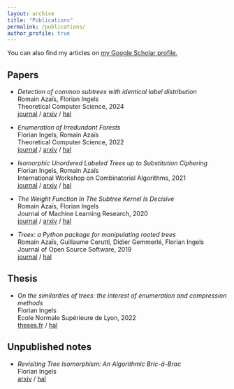 ```yaml
---
layout: archive
title: "Publications"
permalink: /publications/
author_profile: true
---
```


You can also find my articles on <u><a href="https://scholar.google.com/citations?user=cnqhJj0AAAAJ">my Google Scholar profile</a>.</u>

## Papers

- *Detection of common subtrees with identical label distribution*<br>
  Romain Azaïs, Florian Ingels<br>
  Theoretical Computer Science, 2024<br>
  [journal](https://www.sciencedirect.com/science/article/abs/pii/S0304397523006795) / [arxiv](https://arxiv.org/abs/2307.13068) / [hal](https://hal.science/hal-04171279)

- *Enumeration of Irredundant Forests*<br>
  Florian Ingels, Romain Azaïs<br>
  Theoretical Computer Science, 2022<br>
  [journal](https://www.sciencedirect.com/science/article/abs/pii/S0304397522002584) / [arxiv](https://arxiv.org/abs/2003.08144) / [hal](https://hal.science/hal-02511901)

- *Isomorphic Unordered Labeled Trees up to Substitution Ciphering*<br>
  Florian Ingels, Romain Azaïs<br>
  International Workshop on Combinatorial Algorithms, 2021<br>
  [journal](https://link.springer.com/chapter/10.1007/978-3-030-79987-8_27) / [arxiv](https://arxiv.org/abs/2105.05685) / [hal](https://hal.science/hal-03227196)

- *The Weight Function In The Subtree Kernel Is Decisive*<br>
  Romain Azaïs, Florian Ingels<br>
  Journal of Machine Learning Research, 2020<br>
  [journal](https://www.jmlr.org/papers/v21/19-290.html) / [arxiv](https://arxiv.org/abs/1904.05421) / [hal](https://hal.science/hal-02097593)

- *Treex: a Python package for manipulating rooted trees*<br>
  Romain Azaïs, Guillaume Cerutti, Didier Gemmerlé, Florian Ingels<br>
  Journal of Open Source Software, 2019<br>
  [journal](https://joss.theoj.org/papers/10.21105/joss.01351) / [hal](https://hal.science/hal-02164364)

## Thesis

- *On the similarities of trees: the interest of enumeration and compression methods*<br>
  Florian Ingels<br>
  Ecole Normale Supérieure de Lyon, 2022<br>
  [theses.fr](https://www.theses.fr/2022ENSL0010) / [hal](https://theses.hal.science/tel-03908078/)

## Unpublished notes

- *Revisiting Tree Isomorphism: An Algorithmic Bric-à-Brac*<br>
  Florian Ingels<br>
  [arxiv](https://arxiv.org/abs/2309.14441) / [hal](https://hal.science/hal-04232137)

